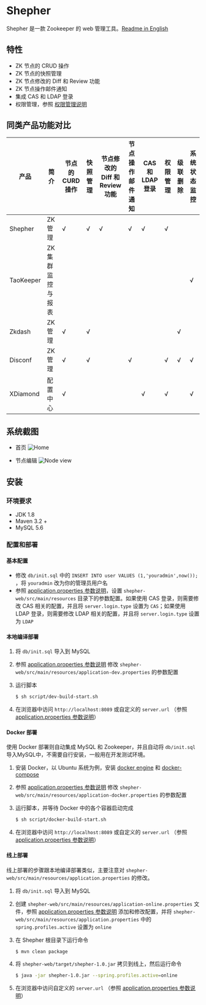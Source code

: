 # Shepher

Shepher 是一款 Zookeeper 的 web 管理工具。[Readme in English](README.md)

## 特性
- ZK 节点的 CRUD 操作
- ZK 节点的快照管理
- ZK 节点修改的 Diff 和 Review 功能
- ZK 节点操作邮件通知
- 集成 CAS 和 LDAP 登录
- 权限管理，参照 [权限管理说明](Docs/Authority-zh.md)

## 同类产品功能对比

产品 | 简介 | 节点的CURD 操作 | 快照管理 | 节点修改的 Diff 和 Review 功能 | 节点操作邮件通知 | CAS 和 LDAP 登录 | 权限管理 | 级联删除 | 系统状态监控
---|---|---|---|---|---|---|---|---|---
Shepher | ZK 管理 | √ | √ | √ | √ | √ | √ |   |  
TaoKeeper | ZK 集群监控与报表 |   |   |   |   |   |   |   | √
Zkdash | ZK 管理 | √ | √ |   |   |   |   | √ |  
Disconf | ZK 管理 | √ | √ |   | √ |   | √ | √ | √
XDiamond | 配置中心 | √ |   |   |   | √ | √ |   | √

## 系统截图
- 首页
![Home](Docs/images/home.png)

- 节点编辑
![Node view](Docs/images/node-view.png)

## 安装

### 环境要求
- JDK 1.8
- Maven 3.2 +
- MySQL 5.6

### 配置和部署

#### 基本配置

- 修改 `db/init.sql` 中的 `INSERT INTO user VALUES (1,'youradmin',now());` ，将 `youradmin` 改为你的管理员用户名
- 参照 [application.properties 参数说明](Docs/Parameter-zh.md)，设置 `shepher-web/src/main/resources` 目录下的参数配置。如果使用 CAS 登录，则需要修改 CAS 相关的配置，并且将 `server.login.type` 设置为 `CAS`；如果使用 LDAP 登录，则需要修改 LDAP 相关的配置，并且将 `server.login.type` 设置为 `LDAP`

#### 本地编译部署

1. 将 `db/init.sql` 导入到 MySQL
2. 参照 [application.properties 参数说明](Docs/Parameter-zh.md) 修改 `shepher-web/src/main/resources/application-dev.properties` 的参数配置
3. 运行脚本

    ```sh
    $ sh script/dev-build-start.sh
    ```
4. 在浏览器中访问 `http://localhost:8089` 或自定义的 `server.url` （参照 [application.properties 参数说明](Docs/Parameter-zh.md)）

#### Docker 部署

使用 Docker 部署则自动集成 MySQL 和 Zookeeper，并且自动将 `db/init.sql` 导入MySQL中，不需要自行安装，一般用在开发测试环境。

1. 安装 Docker，以 Ubuntu 系统为例，安装 [docker engine](https://docs.docker.com/engine/installation/#installation) 和 [docker-compose](https://docs.docker.com/compose/install/)
2. 参照 [application.properties 参数说明](Docs/Parameter-zh.md) 修改 `shepher-web/src/main/resources/application-docker.properties` 的参数配置
3. 运行脚本，并等待 Docker 中的各个容器启动完成

    ```sh
    $ sh script/docker-build-start.sh
    ```
4. 在浏览器中访问 `http://localhost:8089` 或自定义的 `server.url` （参照 [application.properties 参数说明](Docs/Parameter-zh.md)）

#### 线上部署

线上部署的步骤跟本地编译部署类似，主要注意对 `shepher-web/src/main/resources/application.properties` 的修改。

1. 将 `db/init.sql` 导入到 MySQL
2. 创建 `shepher-web/src/main/resources/application-online.properties` 文件，参照 [application.properties 参数说明](Docs/Parameter-zh.md) 添加和修改配置，并将 `shepher-web/src/main/resources/application.properties` 中的 `spring.profiles.active` 设置为 `online`
3. 在 Shepher 根目录下运行命令

    ```sh
    $ mvn clean package
    ```
4. 将 `shepher-web/target/shepher-1.0.jar` 拷贝到线上，然后运行命令

    ```sh
    $ java -jar shepher-1.0.jar --spring.profiles.active=online
    ```
4. 在浏览器中访问自定义的 `server.url` （参照 [application.properties 参数说明](#applicationproperties-参数说明)）
